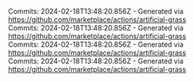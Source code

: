 Commits: 2024-02-18T13:48:20.856Z - Generated via https://github.com/marketplace/actions/artificial-grass
<br>
Commits: 2024-02-18T13:48:20.856Z - Generated via https://github.com/marketplace/actions/artificial-grass
<br>
Commits: 2024-02-18T13:48:20.856Z - Generated via https://github.com/marketplace/actions/artificial-grass
<br>
Commits: 2024-02-18T13:48:20.856Z - Generated via https://github.com/marketplace/actions/artificial-grass
<br>
